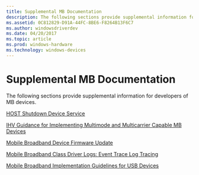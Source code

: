 ```yaml
---
title: Supplemental MB Documentation
description: The following sections provide supplemental information for developers of MB devices.
ms.assetid: 0C812829-D91A-44FC-8BE6-F8264B13F6C7
ms.author: windowsdriverdev
ms.date: 04/20/2017
ms.topic: article
ms.prod: windows-hardware
ms.technology: windows-devices
---
```


# Supplemental MB Documentation


The following sections provide supplemental information for developers of MB devices.

[HOST Shutdown Device Service](host-shutdown-device-service.md)

[IHV Guidance for Implementing Multimode and Multicarrier Capable MB Devices](ihv-guidance-for-implementing-multimode-and-multicarrier-capable-mb-devices.md)

[Mobile Broadband Device Firmware Update](mobile-broadband-device-firmware-update.md)

[Mobile Broadband Class Driver Logs: Event Trace Log Tracing](mobile-broadband-class-driver-logs--event-trace-log-tracing.md)

[Mobile Broadband Implementation Guidelines for USB Devices](mobile-broadband-implementation-guidelines-for-usb-devices.md)

 

 





